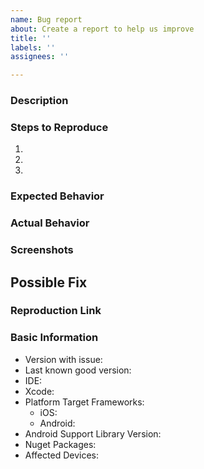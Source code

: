 ```yaml
---
name: Bug report
about: Create a report to help us improve
title: ''
labels: ''
assignees: ''

---
```


### Description

<!-- A clear and concise description of what the bug is. -->

### Steps to Reproduce

<!--- Provide a link to a live example, or an unambiguous set of steps to -->
<!--- reproduce this bug. Include code to reproduce, if relevant -->

1. 
2. 
3. 

### Expected Behavior

<!-- A clear and concise description of what you expected to happen. -->

### Actual Behavior

<!--- Tell us what happens instead -->

### Screenshots

<!-- If the issue is a visual issue, please include screenshots showing the problem if possible -->

## Possible Fix

<!--- Not obligatory, but suggest a fix or reason for the bug -->

### Reproduction Link

<!-- Please upload or provide a link to a reproduction case -->

### Basic Information

<!--- Include as many relevant details about the environment you experienced the bug in -->

- Version with issue:
- Last known good version:
- IDE:
- Xcode:
- Platform Target Frameworks: <!-- All that apply -->
  - iOS:  <!-- The version of the iOS SDK you are compiling against, e.g. 11.1 -->
  - Android: <!-- The version of the Android SDK you are compiling against, e.g. 7.1 -->
- Android Support Library Version: <!-- if applicable -->
- Nuget Packages:
- Affected Devices:
